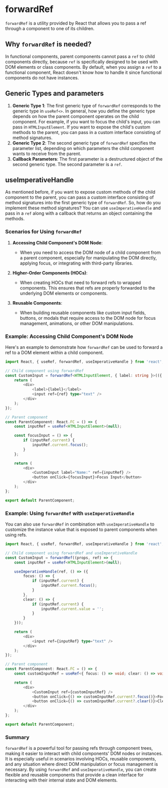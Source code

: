# forwardRef

`forwardRef` is a utility provided by React that allows you to pass a ref through a component to one of its children. 

## Why `forwardRef` is needed?

In functional components, parent components cannot pass a `ref` to child components directly, because `ref` is specifically designed to be used with DOM elements or class components. By default, when you assign a `ref` to a functional component, React doesn't know how to handle it since functional components do not have instances.

## Generic Types and parameters

1. **Generic Type 1**: The first generic type of `forwardRef` corresponds to the generic type in `useRef<>`. In general, how you define the generic type depends on how the parent component operates on the child component. For example, if you want to focus the child's input, you can pass in `HTMLInputElement`. If you want to expose the child's custom methods to the parent, you can pass in a custom interface consisting of method signatures.
2. **Generic Type 2**: The second generic type of `forwardRef` specifies the parameter list, depending on which parameters the child component wants to receive from the parent.
3. **Callback Parameters**: The first parameter is a destructured object of the second generic type. The second parameter is a `ref`.

## useImperativeHandle

As mentioned before, if you want to expose custom methods of the child component to the parent, you can pass a custom interface consisting of method signatures into the first generic type of `forwardRef`. So, how do you implement these method signatures? You can use `useImperativeHandle` and pass in a `ref` along with a callback that returns an object containing the methods.

### Scenarios for Using `forwardRef`

1. **Accessing Child Component's DOM Node**:
   - When you need to access the DOM node of a child component from a parent component, especially for manipulating the DOM directly, applying focus, or integrating with third-party libraries.

2. **Higher-Order Components (HOCs)**:
   - When creating HOCs that need to forward refs to wrapped components. This ensures that refs are properly forwarded to the underlying DOM elements or components.

3. **Reusable Components**:
   - When building reusable components like custom input fields, buttons, or modals that require access to the DOM node for focus management, animations, or other DOM manipulations.

### Example: Accessing Child Component's DOM Node

Here's an example to demonstrate how `forwardRef` can be used to forward a ref to a DOM element within a child component.

```typescript
import React, { useRef, forwardRef, useImperativeHandle } from 'react';

// Child component using forwardRef
const CustomInput = forwardRef<HTMLInputElement, { label: string }>(({ label }, ref) => {
    return (
        <div>
            <label>{label}</label>
            <input ref={ref} type="text" />
        </div>
    );
});

// Parent component
const ParentComponent: React.FC = () => {
    const inputRef = useRef<HTMLInputElement>(null);

    const focusInput = () => {
        if (inputRef.current) {
            inputRef.current.focus();
        }
    };

    return (
        <div>
            <CustomInput label="Name:" ref={inputRef} />
            <button onClick={focusInput}>Focus Input</button>
        </div>
    );
};

export default ParentComponent;
```

### Example: Using `forwardRef` with `useImperativeHandle`

You can also use `forwardRef` in combination with `useImperativeHandle` to customize the instance value that is exposed to parent components when using refs.

```typescript
import React, { useRef, forwardRef, useImperativeHandle } from 'react';

// Child component using forwardRef and useImperativeHandle
const CustomInput = forwardRef((props, ref) => {
    const inputRef = useRef<HTMLInputElement>(null);

    useImperativeHandle(ref, () => ({
        focus: () => {
            if (inputRef.current) {
                inputRef.current.focus();
            }
        },
        clear: () => {
            if (inputRef.current) {
                inputRef.current.value = '';
            }
        }
    }));

    return (
        <div>
            <input ref={inputRef} type="text" />
        </div>
    );
});

// Parent component
const ParentComponent: React.FC = () => {
    const customInputRef = useRef<{ focus: () => void; clear: () => void }>(null);

    return (
        <div>
            <CustomInput ref={customInputRef} />
            <button onClick={() => customInputRef.current?.focus()}>Focus Input</button>
            <button onClick={() => customInputRef.current?.clear()}>Clear Input</button>
        </div>
    );
};

export default ParentComponent;
```

### Summary

`forwardRef` is a powerful tool for passing refs through component trees, making it easier to interact with child components' DOM nodes or instances. It is especially useful in scenarios involving HOCs, reusable components, and any situation where direct DOM manipulation or focus management is necessary. By using `forwardRef` and `useImperativeHandle`, you can create flexible and reusable components that provide a clean interface for interacting with their internal state and DOM elements.